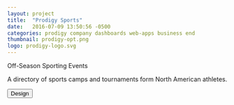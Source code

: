 ```yaml
---
layout: project
title:  "Prodigy Sports"
date:   2016-07-09 13:50:56 -0500
categories: prodigy company dashboards web-apps business end
thumbnail: prodigy-opt.png
logo: prodigy-logo.svg
---
```


<quote>Off-Season Sporting Events</quote>
<p>A directory of sports camps and tournaments form North American athletes.</p>
<div class="buttons">
 	<button>Design</button>
</div>